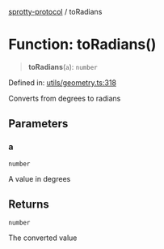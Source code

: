 
[sprotty-protocol](../globals) / toRadians

# Function: toRadians()

> **toRadians**(`a`): `number`

Defined in: [utils/geometry.ts:318](https://github.com/eclipse-sprotty/sprotty/blob/f9b2433481cc27a1ac0c92d525a92039ae7f6c76/packages/sprotty-protocol/src/utils/geometry.ts#L318)

Converts from degrees to radians

## Parameters

### a

`number`

A value in degrees

## Returns

`number`

The converted value
